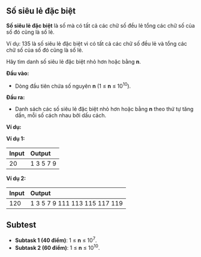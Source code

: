 ## Số siêu lẻ đặc biệt

**Số siêu lẻ đặc biệt** là số mà có tất cả các chữ số đều lẻ tổng các chữ số của số đó cũng là số lẻ.

Ví dụ: 135 là số siêu lẻ đặc biệt vì có tất cả các chữ số đều lẻ và tổng các chữ số của số đó cũng là số lẻ.

Hãy tìm danh số siêu lẻ đặc biệt nhỏ hơn hoặc bằng **n**.

**Đầu vào:**

- Dòng đầu tiên chứa số nguyên **n** (1 ≤ **n** ≤ 10<sup>10</sup>).

**Đầu ra:**

- Danh sách các số siêu lẻ đặc biệt nhỏ hơn hoặc bằng **n** theo thứ tự tăng dần, mỗi số cách nhau bởi dấu cách.

**Ví dụ:**

**Ví dụ 1:**

| Input | Output |
|:---|:---|
|20 | 1 3 5 7 9|

**Ví dụ 2:**

| Input | Output |
|:---|:---|
|120 | 1 3 5 7 9 111 113 115 117 119 |

## Subtest

- **Subtask 1 (40 điểm)**: 1 ≤ **n** ≤ 10<sup>7</sup>.
- **Subtask 2 (60 điểm)**: 1 ≤ **n** ≤ 10<sup>10</sup>.